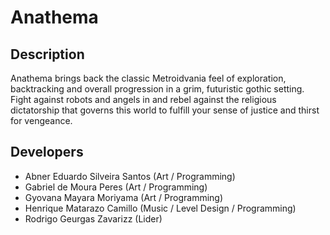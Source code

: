 # Anathema
[Readme em português]:README_PORTUGUÊS.md

## Description
Anathema brings back the classic Metroidvania feel of exploration, backtracking and overall progression in a grim, futuristic gothic setting. Fight against robots and angels in and rebel against the religious dictatorship that governs this world to fulfill your sense of justice and thirst for vengeance.

## Developers
- Abner Eduardo Silveira Santos (Art / Programming)
- Gabriel de Moura Peres (Art / Programming)
- Gyovana Mayara Moriyama (Art / Programming)
- Henrique Matarazo Camillo (Music / Level Design / Programming)
- Rodrigo Geurgas Zavarizz (Lider)
